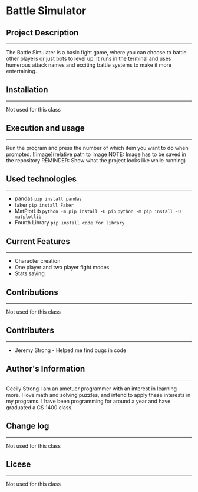 # Battle Simulator

## Project Description
___
The Battle Simulater is a basic fight game, where you can choose to battle other players or just bots to level up. It runs in the terminal and uses humerous attack names and exciting battle systems to make it more entertaining.

## Installation
___
Not used for this class  

## Execution and usage
___
Run the program and press the number of which item you want to do when prompted.
![image](relative path to image NOTE: Image has to be saved in the repository
REMINDER: Show what the project looks like while running)  

## Used technologies
___
+ pandas
`pip install pandas`
+ faker
`pip install Faker`
+ MatPlotLib
`python -m pip install -U pip`
`python -m pip install -U matplotlib`
+ Fourth Library
`pip install code for library`  

## Current Features
___
+ Character creation
+ One player and two player fight modes
+ Stats saving

## Contributions
___
Not used for this class  

## Contributers
___
+ Jeremy Strong - Helped me find bugs in code

## Author's Information
____
Cecily Strong
I am an ametuer programmer with an interest in learning more. I love math and solving puzzles, and intend to apply these interests in my programs. I have been programming for around a year and have graduated a CS 1400 class.

## Change log
___
Not used for this class  

## Licese
___
Not used for this class  